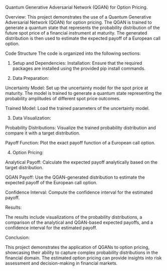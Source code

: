 Quantum Generative Adversarial Network (QGAN) for Option Pricing.

Overview:
This project demonstrates the use of a Quantum Generative Adversarial Network (QGAN) for option pricing. The QGAN is trained to generate a quantum state that represents the probability distribution of the future spot price of a financial instrument at maturity. The generated distribution is then used to estimate the expected payoff of a European call option.

Code Structure
The code is organized into the following sections:

1. Setup and Dependencies:
Installation: Ensure that the required packages are installed using the provided pip install commands.

2. Data Preparation:

Uncertainty Model: Set up the uncertainty model for the spot price at maturity. The model is trained to generate a quantum state representing the probability amplitudes of different spot price outcomes.

Trained Model: Load the trained parameters of the uncertainty model.

3. Data Visualization:
   
Probability Distributions: Visualize the trained probability distribution and compare it with a target distribution.

Payoff Function: Plot the exact payoff function of a European call option.

4. Option Pricing:
   
Analytical Payoff: Calculate the expected payoff analytically based on the target distribution.

QGAN Payoff: Use the QGAN-generated distribution to estimate the expected payoff of the European call option.

Confidence Interval: Compute the confidence interval for the estimated payoff.

Results:

The results include visualizations of the probability distributions, a comparison of the analytical and QGAN-based expected payoffs, and a confidence interval for the estimated payoff.

Conclusion:

This project demonstrates the application of QGANs to option pricing, showcasing their ability to capture complex probability distributions in the financial domain. The estimated option pricing can provide insights into risk assessment and decision-making in financial markets.
